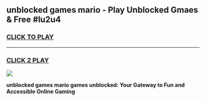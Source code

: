 
## unblocked games mario - Play Unblocked Gmaes & Free #lu2u4
<h3>
<a href="https://news.freeplayer.one?title=unblocked_games_mario&ref=03M">CLICK TO PLAY</a></h3>
<hr>

<h3>
<a href="https://news.freeplayer.one?title=unblocked_games_mario&ref=03M">CLICK 2 PLAY</a>
  
</h3>

<a href="https://news.freeplayer.one?title=unblocked_games_mario&ref=03M"><img src="https://clearcache.store/games.png"></a>


**unblocked games mario games unblocked: Your Gateway to Fun and Accessible Online Gaming**
